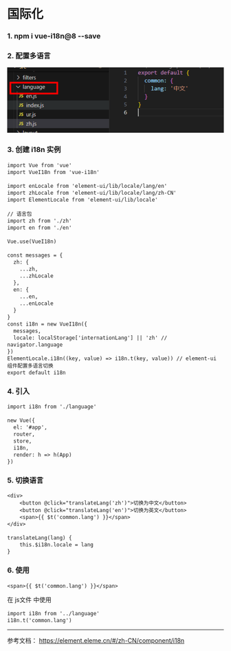 # 国际化

### 1. npm i vue-i18n@8 --save

### 2. 配置多语言
![alt text](image-2.png)

### 3. 创建 i18n 实例
```
import Vue from 'vue'
import VueI18n from 'vue-i18n'

import enLocale from 'element-ui/lib/locale/lang/en'
import zhLocale from 'element-ui/lib/locale/lang/zh-CN'
import ElementLocale from 'element-ui/lib/locale'

// 语言包
import zh from './zh'
import en from './en'

Vue.use(VueI18n)

const messages = {
  zh: {
    ...zh,
    ...zhLocale
  },
  en: {
    ...en,
    ...enLocale
  }
}
const i18n = new VueI18n({
  messages,
  locale: localStorage['internationLang'] || 'zh' // navigator.language
})
ElementLocale.i18n((key, value) => i18n.t(key, value)) // element-ui 组件配置多语言切换
export default i18n
```

### 4. 引入
```
import i18n from './language'

new Vue({
  el: '#app',
  router,
  store,
  i18n,
  render: h => h(App)
})
```

### 5. 切换语言
```
<div>
    <button @click="translateLang('zh')">切换为中文</button>
    <button @click="translateLang('en')">切换为英文</button>
    <span>{{ $t('common.lang') }}</span>
</div>

translateLang(lang) {
    this.$i18n.locale = lang
}
```

### 6. 使用
```
<span>{{ $t('common.lang') }}</span>
```
在 js文件 中使用
```
import i18n from '../language'
i18n.t('common.lang')
```


---
参考文档：
https://element.eleme.cn/#/zh-CN/component/i18n
